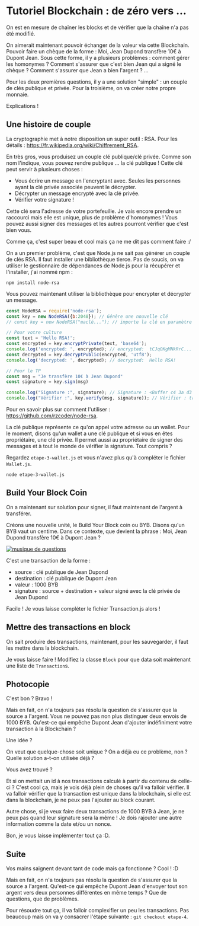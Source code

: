 # Tutoriel Blockchain : de zéro vers ...

On est en mesure de chaîner les blocks et de vérifier que la chaîne n'a pas été modifié.

On aimerait maintenant pouvoir échanger de la valeur via cette Blockchain. Pouvoir faire un chèque de la forme : Moi, Jean Dupond transfère 10€ à Dupont Jean. Sous cette forme, il y a plusieurs problèmes : comment gérer les homonymes ? Comment s'assurer que c'est bien Jean qui a signé le chèque ? Comment s'assurer que Jean a bien l'argent ? ...

Pour les deux premières questions, il y a une solution "simple" : un couple de clés publique et privée. Pour la troisième, on va créer notre propre monnaie.

Explications !

## Une histoire de couple

La cryptographie met à notre disposition un super outil : RSA. Pour les détails : https://fr.wikipedia.org/wiki/Chiffrement_RSA.

En très gros, vous produisez un couple clé publique/clé privée. Comme son nom l'indique, vous pouvez rendre publique ... la clé publique ! Cette clé peut servir à plusieurs choses :

* Vous écrire un message en l'encryptant avec. Seules les personnes ayant la clé privée associée peuvent le décrypter.
* Décrypter un message encrypté avec la clé privée.
* Vérifier votre signature !

Cette clé sera l'adresse de votre portefeuille. Je vais encore prendre un raccourci mais elle est unique, plus de problème d'homonymes ! Vous pouvez aussi signer des messages et les autres pourront vérifier que c'est bien vous.

Comme ça, c'est super beau et cool mais ça ne me dit pas comment faire :/

On a un premier problème, c'est que Node.js ne sait pas générer un couple de clés RSA. Il faut installer une bibliothèque tierce. Pas de soucis, on va utiliser le gestionnaire de dépendances de Node.js pour la récupérer et l'installer, j'ai nommé npm :

    npm install node-rsa

Vous pouvez maintenant utiliser la bibliothèque pour encrypter et décrypter un message.

```Javascript
const NodeRSA = require('node-rsa');
const key = new NodeRSA({b:2048}); // Génère une nouvelle clé
// const key = new NodeRSA("maclé..."); // importe la clé en paramètre

// Pour votre culture
const text = 'Hello RSA!';
const encrypted = key.encryptPrivate(text, 'base64');
console.log('encrypted: ', encrypted); // encrypted:  tCJqOKgMNkRrC...
const decrypted = key.decryptPublic(encrypted, 'utf8');
console.log('decrypted: ', decrypted); // decrypted:  Hello RSA!

// Pour le TP
const msg = "Je transfère 10€ à Jean Dupond"
const signature = key.sign(msg)

console.log("Signature :", signature); // Signature : <Buffer c4 3a d3 01 df fc 56 4a 01 8b ... 246 more bytes>
console.log("Vérifier :", key.verify(msg, signature)); // Vérifier : true
```

Pour en savoir plus sur comment l'utiliser : https://github.com/rzcoder/node-rsa.

La clé publique représente ce qu'on appel votre adresse ou un wallet. Pour le moment, disons qu'un wallet a une clé publique et si vous en êtes propriétaire, une clé privée. Il permet aussi au propriétaire de signer des messages et à tout le monde de vérifier la signature. Tout compris ?

Regardez `etape-3-wallet.js` et vous n'avez plus qu'à compléter le fichier `Wallet.js`.

    node etape-3-wallet.js

## Build Your Block Coin

On a maintenant sur solution pour signer, il faut maintenant de l'argent à transférer.

Créons une nouvelle unité, le Build Your Block coin ou BYB. Disons qu'un BYB vaut un centime. Dans ce contexte, que devient la phrase : Moi, Jean Dupond transfère 10€ à Dupont Jean ?

[![musique de questions](https://img.youtube.com/vi/QrPCPoOAO4E/0.jpg)](https://www.youtube.com/watch?v=QrPCPoOAO4E)

C'est une transaction de la forme :

* source : clé publique de Jean Dupond
* destination : clé publique de Dupont Jean
* valeur : 1000 BYB
* signature : source + destination + valeur signé avec la clé privée de Jean Dupond

Facile ! Je vous laisse compléter le fichier Transaction.js alors !

## Mettre des transactions en block

On sait produire des transactions, maintenant, pour les sauvegarder, il faut les mettre dans la blockchain.

Je vous laisse faire ! Modifiez la classe `Block` pour que data soit maintenant une liste de `Transaction`s.

## Photocopie

C'est bon ? Bravo !

Mais en fait, on n'a toujours pas résolu la question de s'assurer que la source a l'argent. Vous ne pouvez pas non plus distinguer deux envois de 1000 BYB. Qu'est-ce qui empêche Dupont Jean d'ajouter indéfiniment votre transaction à la Blockchain ?

Une idée ?

On veut que quelque-chose soit unique ? On a déjà eu ce problème, non ? Quelle solution a-t-on utilisée déjà ?

Vous avez trouvé ?

Et si on mettait un id à nos transactions calculé à partir du contenu de celle-ci ? C'est cool ça, mais je vois déjà plein de choses qu'il va falloir vérifier. Il va falloir vérifier que la transaction est unique dans la blockchain, si elle est dans la blockchain, je ne peux pas l'ajouter au block courant.

Autre chose, si je veux faire deux transactions de 1000 BYB à Jean, je ne peux pas quand leur signature sera la même ! Je dois rajouter une autre information comme la date et/ou un nonce.

Bon, je vous laisse implémenter tout ça :D.

## Suite

Vos mains saignent devant tant de code mais ça fonctionne ? Cool ! <Rire sadique> :D

Mais en fait, on n'a toujours pas résolu la question de s'assurer que la source a l'argent. Qu'est-ce qui empêche Dupont Jean d'envoyer tout son argent vers deux personnes différentes en même temps ? Que de questions, que de problèmes.

Pour résoudre tout ça, il va falloir complexifier un peu les transactions. Pas beaucoup mais on va y consacrer l'étape suivante : `git checkout etape-4`.
